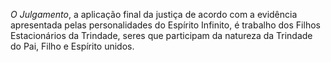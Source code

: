 ﻿<I>O Julgamento</I>, a aplicação final da justiça de acordo com a evidência apresentada pelas personalidades do Espírito Infinito, é trabalho dos Filhos Estacionários da Trindade, seres que participam da natureza da Trindade do Pai,  Filho e Espírito unidos.